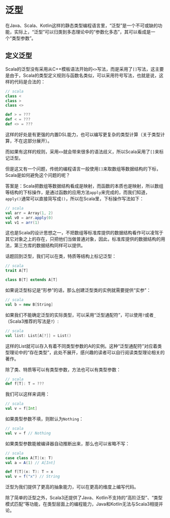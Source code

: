 # 泛型

在Java、Scala、Kotlin这样的静态类型编程语言里，“泛型”是一个不可或缺的功能，实际上，“泛型”可以归类到多态理论中的“参数化多态”，其可以看成是一个“类型参数”。

## 定义泛型

Scala的泛型没有采用从C++模板语法开始的`<>`写法，而是采用了`[]`写法，这主要是由于，Scala的类型定义规则与函数名类似，可以采用符号写法，也就是说，这样的代码是合法的：

```scala
// scala
class <
class >
class <>

def > = ???
def < = ???
def <> = ???
```

这样的好处是有更强的内置DSL能力，也可以编写更复杂的类型计算（关于类型计算，不在这部分展开）。

而如果有这样的规则，采用`<>`就会带来很多的语法歧义，所以Scala采用了`[]`来标记泛型。

但是这又有一个问题，传统的编程语言一般使用`[]`来取数组等数据结构的下标，Scala是如何避免这个问题的呢？

答案是：Scala把数组等数据结构看成是映射，而函数的本质也是映射，所以数组等结构的下标操作，是通过函数的应用方法`apply`来完成的，而我们知道，`apply()`通常可以直接简写成`()`，所以在Scala里，下标操作写法如下：

```scala
// scala
val arr = Array(1, 2)
val v0 = arr.apply(0)
val v1 = arr(1)
```

这也是Scala的设计思想之一，不把数组等标准库提供的数据结构看作可以凌驾于其它对象之上的存在，只把他们当做普通对象，因此，标准库提供的数据结构的用法，第三方库的数据结构同样可以提供。

话题回到泛型，我们可以在类，特质等结构上标记泛型：

```scala
// scala
trait A[T]

class B[T] extends A[T]
```

如果说泛型标记是“形参”的话，那么创建泛型类的实例就需要提供“实参”：

```scala
// scala
val b = new B[String]
```

如果我们不能确定泛型的实际类型，可以采用“泛型通配符”，可以使用`?`或者`_`（Scala3推荐的写法是`?`）:

```scala
// scala
val list: List[A[?]] = List()
```

这样的List就可以存入有着不同类型参数的A的实例。这种“泛型通配符”对应着类型理论中的“存在类型”，此处不展开，感兴趣的读者可以自行阅读类型理论相关的著作。

除了类、特质等可以有类型参数，方法也可以有类型参数：

```scala
// scala
def f[T]: T = ???
```

我们可以这样来调用：

```scala
// scala
val v = f[Int]
```

如果类型参数不填，则默认为`Nothing`：

```scala
// scala
val v = f // Nothing
```

如果类型参数能被编译器自动推断出来，那么也可以省略不写：

```scala
// scala
case class A[T](x: T)
val a = A(1) // A[Int]

def f[T](x: T): T = x
val v = f("x") // String
```

泛型为我们提供了更高的抽象能力，可以在更高的维度上编写代码。

除了简单的泛型之外，Scala3还提供了Java、Kotlin不支持的“高阶泛型”、“类型模式匹配”等功能，在类型层面上的编程能力，Java和Kotlin无法与Scala3相提并论。